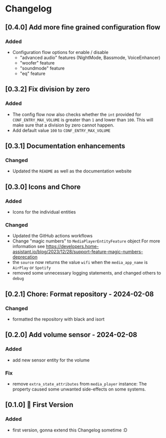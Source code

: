 # Changelog

## [0.4.0] Add more fine grained configuration flow

### Added

- Configuration flow options for enable / disable
  - "advanced audio" features (NightMode, Bassmode, VoiceEnhancer)
  - "woofer" feature
  - "soundmode" feature
  - "eq" feature

## [0.3.2] Fix division by zero

### Added

- The config flow now also checks whether the `int` provided for `CONF_ENTRY_MAX_VOLUME` is
  greater than `1` and lower than `100`. This will make sure that a division by zero cannot happen.
- Add default value `100` to `CONF_ENTRY_MAX_VOLUME`

## [0.3.1] Documentation enhancements

### Changed

- Updated the `README` as well as the documentation website

## [0.3.0] Icons and Chore

### Added

- Icons for the individual entities

### Changed

- Updated the GitHub actions workflows
- Change "magic numbers" to `MediaPlayerEntityFeature` object
  For more information see https://developers.home-assistant.io/blog/2023/12/28/support-feature-magic-numbers-deprecation
- the `source` now returns the value `wifi` when the `media_app_name` is `AirPlay` or `Spotify`
- removed some unnecessary logging statements, and changed others to `debug`

## [0.2.1] Chore: Format repository - 2024-02-08

### Changed

- formatted the repository with black and isort

## [0.2.0] Add volume sensor - 2024-02-08

### Added

- add new sensor entity for the volume
  
### Fix

- remove `extra_state_attributes` from `media_player` instance:
  The property caused some unwanted side-effects on some systems.

## [0.1.0] 🎉 First Version

### Added

- first version, gonna extend this Changelog sometime :D